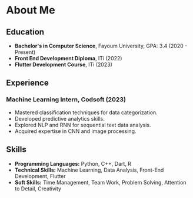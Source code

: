 # About Me

## Education
- **Bachelor's in Computer Science**, Fayoum University, GPA: 3.4 (2020 - Present)
- **Front End Development Diploma**, ITi (2022)
- **Flutter Development Course**, ITi (2023)

## Experience
### Machine Learning Intern, Codsoft (2023)
- Mastered classification techniques for data categorization.
- Developed predictive analytics skills.
- Explored NLP and RNN for sequential text data analysis.
- Acquired expertise in CNN and image processing.

## Skills
- **Programming Languages:** Python, C++, Dart, R
- **Technical Skills:** Machine Learning, Data Analysis, Front-End Development, Flutter
- **Soft Skills:** Time Management, Team Work, Problem Solving, Attention to Detail, Creativity
